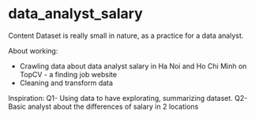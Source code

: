 # data_analyst_salary

Content
Dataset is really small in nature, as a practice for a data analyst.

About working: 
- Crawling data about data analyst salary in Ha Noi and Ho Chi Minh on TopCV - a finding job website
- Cleaning and transform data

Inspiration:
Q1- Using data to have explorating, summarizing dataset.
Q2- Basic analyst about the differences of salary in 2 locations
